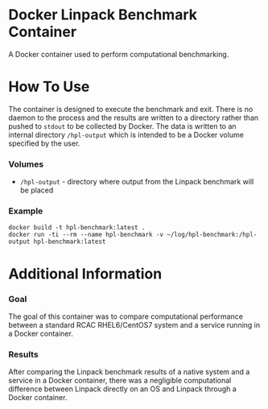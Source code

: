 # Docker Linpack Benchmark Container
A Docker container used to perform computational benchmarking.

# How To Use
The container is designed to execute the benchmark and exit. There is no daemon
to the process and the results are written to a directory rather than pushed to
`stdout` to be collected by Docker. The data is written to an internal directory
`/hpl-output` which is intended to be a Docker volume specified by the user.

### Volumes
* `/hpl-output` - directory where output from the Linpack benchmark will be placed

### Example
```syntax=bash
docker build -t hpl-benchmark:latest .
docker run -ti --rm --name hpl-benchmark -v ~/log/hpl-benchmark:/hpl-output hpl-benchmark:latest
```

# Additional Information

### Goal
The goal of this container was to compare computational performance between a
standard RCAC RHEL6/CentOS7 system and a service running in a Docker container.

### Results
After comparing the Linpack benchmark results of a native system and a service
in a Docker container, there was a negligible computational difference between
Linpack directly on an OS and Linpack through a Docker container.
